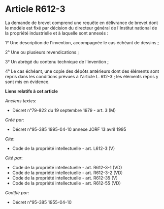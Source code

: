 # Article R612-3

La demande de brevet comprend une requête en délivrance de brevet dont le modèle est fixé par décision du directeur général
de l'Institut national de la propriété industrielle et à laquelle sont annexés : 

1° Une description de l'invention, accompagnée le cas échéant de dessins ; 

2° Une ou plusieurs revendications ; 

3° Un abrégé du contenu technique de l'invention ; 

4° Le cas échéant, une copie des dépôts antérieurs dont des éléments sont repris dans les conditions prévues à l'article L.
612-3 ; les éléments repris y sont mis en évidence.

**Liens relatifs à cet article**

_Anciens textes_:

  - Décret n°79-822 du 19 septembre 1979 - art. 3 (M)

_Créé par_:

  - Décret n°95-385 1995-04-10 annexe JORF 13 avril 1995

_Cite_:

  - Code de la propriété intellectuelle - art. L612-3 (V)

_Cité par_:

  - Code de la propriété intellectuelle - art. R612-3-1 (VD)
  - Code de la propriété intellectuelle - art. R612-3-2 (VD)
  - Code de la propriété intellectuelle - art. R612-35 (V)
  - Code de la propriété intellectuelle - art. R612-55 (VD)

_Codifié par_:

  - Décret n°95-385 1955-04-10
